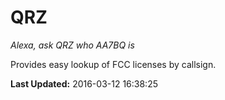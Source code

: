 # QRZ
*Alexa, ask QRZ who AA7BQ is*

Provides easy lookup of FCC licenses by callsign.

**Last Updated:** 2016-03-12 16:38:25
